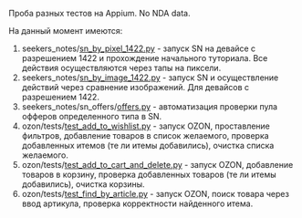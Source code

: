 Проба разных тестов на Appium. No NDA data.

На данный момент имеются:
1. seekers_notes/[sn_by_pixel_1422.py](https://github.com/nikolaydiv/appium_tests/blob/main/seekers_notes/sn_by_pixel_1422.py) - запуск SN на девайсе с разрешением 1422 и прохождение начального туториала. Все действия осуществляются через тапы на пиксели.
2. seekers_notes/[sn_by_image_1422.py](https://github.com/nikolaydiv/appium_tests/blob/main/seekers_notes/sn_by_image_1422.py) - запуск SN и осуществление действий через сравнение изображений. Для девайсов с разрешением 1422.
3. seekers_notes/sn_offers/[offers.py](https://github.com/nikolaydiv/appium_tests/blob/main/seekers_notes/sn_offers/offers.py) - автоматизация проверки пула офферов определенного типа в SN.
4. ozon/tests/[test_add_to_wishlist.py](https://github.com/nikolaydiv/appium_tests/blob/main/ozon/tests/test_add_to_wishlist.py) - запуск OZON, проставление фильтров, добавление товаров в список желаемого, проверка добавленных итемов (те ли итемы добавились), очистка списка желаемого.
5. ozon/tests/[test_add_to_cart_and_delete.py](https://github.com/nikolaydiv/appium_tests/blob/main/ozon/tests/test_add_to_cart_and_delete.py) - запуск OZON, добавление товаров в корзину, проверка добавленных товаров (те ли итемы добавились), очистка корзины.
6. ozon/tests/[test_find_by_article.py](https://github.com/nikolaydiv/appium_tests/blob/main/ozon/tests/test_find_by_article.py) - запуск OZON, поиск товара через ввод артикула, проверка корректности найденного итема.

